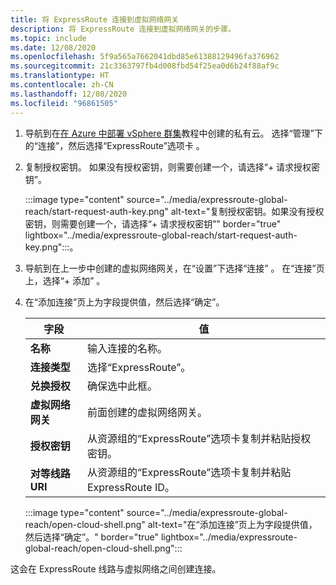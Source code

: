 ```yaml
---
title: 将 ExpressRoute 连接到虚拟网络网关
description: 将 ExpressRoute 连接到虚拟网络网关的步骤。
ms.topic: include
ms.date: 12/08/2020
ms.openlocfilehash: 5f9a565a7662041dbd85e61388129496fa376962
ms.sourcegitcommit: 21c3363797fb4d008fbd54f25ea0d6b24f88af9c
ms.translationtype: HT
ms.contentlocale: zh-CN
ms.lasthandoff: 12/08/2020
ms.locfileid: "96861505"
---
```

<!-- Used in deploy-azure-vmware-solution.md and tutorial-configure-networking.md -->

1. 导航到在[在 Azure 中部署 vSphere 群集](../tutorial-create-private-cloud.md)教程中创建的私有云。 选择“管理”下的“连接”，然后选择“ExpressRoute”选项卡  。

1. 复制授权密钥。 如果没有授权密钥，则需要创建一个，请选择“+ 请求授权密钥”。

   :::image type="content" source="../media/expressroute-global-reach/start-request-auth-key.png" alt-text="复制授权密钥。如果没有授权密钥，则需要创建一个，请选择“+ 请求授权密钥”" border="true" lightbox="../media/expressroute-global-reach/start-request-auth-key.png":::。

1. 导航到在上一步中创建的虚拟网络网关，在“设置”下选择“连接” 。 在“连接”页上，选择“+ 添加” 。

1. 在“添加连接”页上为字段提供值，然后选择“确定”。 

   | 字段 | 值 |
   | --- | --- |
   | **名称**  | 输入连接的名称。  |
   | **连接类型**  | 选择“ExpressRoute”。  |
   | **兑换授权**  | 确保选中此框。  |
   | **虚拟网络网关** | 前面创建的虚拟网络网关。  |
   | **授权密钥**  | 从资源组的“ExpressRoute”选项卡复制并粘贴授权密钥。 |
   | **对等线路 URI**  | 从资源组的“ExpressRoute”选项卡复制并粘贴 ExpressRoute ID。  |

   :::image type="content" source="../media/expressroute-global-reach/open-cloud-shell.png" alt-text="在“添加连接”页上为字段提供值，然后选择“确定”。" border="true" lightbox="../media/expressroute-global-reach/open-cloud-shell.png":::

这会在 ExpressRoute 线路与虚拟网络之间创建连接。
